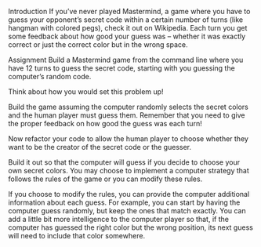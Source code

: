 Introduction
If you’ve never played Mastermind, a game where you have to guess your opponent’s secret code within a certain number of turns (like hangman with colored pegs), check it out on Wikipedia. Each turn you get some feedback about how good your guess was – whether it was exactly correct or just the correct color but in the wrong space.

Assignment
Build a Mastermind game from the command line where you have 12 turns to guess the secret code, starting with you guessing the computer’s random code.

Think about how you would set this problem up!

Build the game assuming the computer randomly selects the secret colors and the human player must guess them. Remember that you need to give the proper feedback on how good the guess was each turn!

Now refactor your code to allow the human player to choose whether they want to be the creator of the secret code or the guesser.

Build it out so that the computer will guess if you decide to choose your own secret colors. You may choose to implement a computer strategy that follows the rules of the game or you can modify these rules.

If you choose to modify the rules, you can provide the computer additional information about each guess. For example, you can start by having the computer guess randomly, but keep the ones that match exactly. You can add a little bit more intelligence to the computer player so that, if the computer has guessed the right color but the wrong position, its next guess will need to include that color somewhere.


